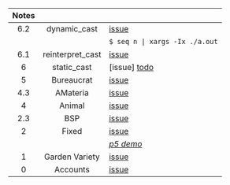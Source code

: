 Notes         |                      |   |
:-----------: | :------------------: | - |
6.2           | dynamic_cast         | [issue](https://github.com/nuoxoxo/cpp_modules_42/issues/81)
&nbsp;        |                      | `$ seq n \| xargs -Ix ./a.out`
6.1           | reinterpret_cast     | [issue](https://github.com/nuoxoxo/cpp_modules_42/issues/82)
6             | static_cast          | [issue] [todo](https://github.com/nuoxoxo/cpp_modules_42/issues/73)
5             | Bureaucrat           | [issue](https://github.com/nuoxoxo/cpp_modules_42/issues/69)
4.3           | AMateria             | [issue](https://github.com/nuoxoxo/cpp_modules_42/issues/61)
4             | Animal               | [issue](https://github.com/nuoxoxo/cpp_modules_42/issues/49)
2.3           | BSP                  | [issue](https://github.com/nuoxoxo/cpp_modules_42/issues/33)
2             | Fixed                | [issue](https://github.com/nuoxoxo/cpp_modules_42/issues/26)
&nbsp;        |                      | [_p5 demo_](https://editor.p5js.org/nuoxoxo/sketches/WT-94Rgmm)
1             | Garden Variety       | [issue](https://github.com/nuoxoxo/cpp_modules_42/issues/25)
0             | Accounts             | [issue](https://github.com/nuoxoxo/cpp_modules_42/issues/56)
